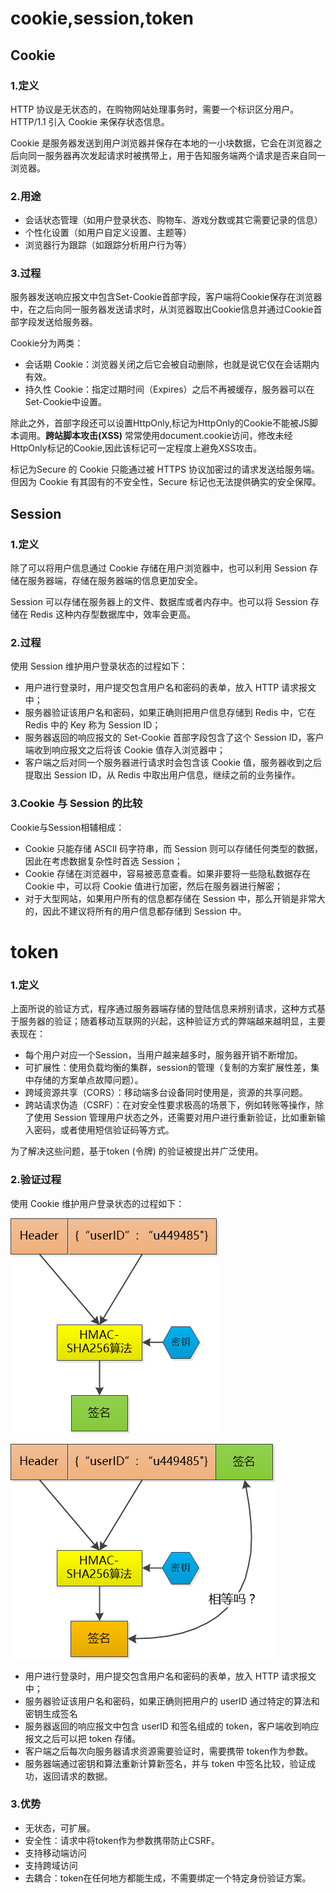 # cookie,session,token

## Cookie

### 1.定义

HTTP 协议是无状态的，在购物网站处理事务时，需要一个标识区分用户。HTTP/1.1 引入 Cookie 来保存状态信息。

Cookie 是服务器发送到用户浏览器并保存在本地的一小块数据，它会在浏览器之后向同一服务器再次发起请求时被携带上，用于告知服务端两个请求是否来自同一浏览器。

### 2.用途

- 会话状态管理（如用户登录状态、购物车、游戏分数或其它需要记录的信息）
- 个性化设置（如用户自定义设置、主题等）
- 浏览器行为跟踪（如跟踪分析用户行为等）

### 3.过程

服务器发送响应报文中包含Set-Cookie首部字段，客户端将Cookie保存在浏览器中，在之后向同一服务器发送请求时，从浏览器取出Cookie信息并通过Cookie首部字段发送给服务器。

Cookie分为两类：

- 会话期 Cookie：浏览器关闭之后它会被自动删除，也就是说它仅在会话期内有效。
- 持久性 Cookie：指定过期时间（Expires）之后不再被缓存，服务器可以在Set-Cookie中设置。

除此之外，首部字段还可以设置HttpOnly,标记为HttpOnly的Cookie不能被JS脚本调用。**跨站脚本攻击(XSS)** 常常使用document.cookie访问，修改未经HttpOnly标记的Cookie,因此该标记可一定程度上避免XSS攻击。

标记为Secure 的 Cookie 只能通过被 HTTPS 协议加密过的请求发送给服务端。但因为 Cookie 有其固有的不安全性，Secure 标记也无法提供确实的安全保障。

## Session

### 1.定义

除了可以将用户信息通过 Cookie 存储在用户浏览器中，也可以利用 Session 存储在服务器端，存储在服务器端的信息更加安全。

Session 可以存储在服务器上的文件、数据库或者内存中。也可以将 Session 存储在 Redis 这种内存型数据库中，效率会更高。

### 2.过程

使用 Session 维护用户登录状态的过程如下：

- 用户进行登录时，用户提交包含用户名和密码的表单，放入 HTTP 请求报文中；
- 服务器验证该用户名和密码，如果正确则把用户信息存储到 Redis 中，它在 Redis 中的 Key 称为 Session ID；
- 服务器返回的响应报文的 Set-Cookie 首部字段包含了这个 Session ID，客户端收到响应报文之后将该 Cookie 值存入浏览器中；
- 客户端之后对同一个服务器进行请求时会包含该 Cookie 值，服务器收到之后提取出 Session ID，从 Redis 中取出用户信息，继续之前的业务操作。

### 3.Cookie 与 Session 的比较

Cookie与Session相辅相成：

- Cookie 只能存储 ASCII 码字符串，而 Session 则可以存储任何类型的数据，因此在考虑数据复杂性时首选 Session；
- Cookie 存储在浏览器中，容易被恶意查看。如果非要将一些隐私数据存在 Cookie 中，可以将 Cookie 值进行加密，然后在服务器进行解密；
- 对于大型网站，如果用户所有的信息都存储在 Session 中，那么开销是非常大的，因此不建议将所有的用户信息都存储到 Session 中。

# token

### 1.定义

上面所说的验证方式，程序通过服务器端存储的登陆信息来辨别请求，这种方式基于服务器的验证；随着移动互联网的兴起，这种验证方式的弊端越来越明显，主要表现在：

- 每个用户对应一个Session，当用户越来越多时，服务器开销不断增加。
- 可扩展性：使用负载均衡的集群，session的管理（复制的方案扩展性差，集中存储的方案单点故障问题）。
- 跨域资源共享（CORS）：移动端多台设备同时使用是，资源的共享问题。
- 跨站请求伪造（CSRF）：在对安全性要求极高的场景下，例如转账等操作，除了使用 Session 管理用户状态之外，还需要对用户进行重新验证，比如重新输入密码，或者使用短信验证码等方式。

为了解决这些问题，基于token (令牌) 的验证被提出并广泛使用。

### 2.验证过程

使用 Cookie 维护用户登录状态的过程如下：

![pic](https://github.com/solo941/notes/blob/master/计算机网络/pics/1350514-20180504123206667-444188772.png)

![pic](https://github.com/solo941/notes/blob/master/计算机网络/pics/1350514-20180504123326596-1492094512.png)

- 用户进行登录时，用户提交包含用户名和密码的表单，放入 HTTP 请求报文中；
- 服务器验证该用户名和密码，如果正确则把用户的 userID 通过特定的算法和密钥生成签名
- 服务器返回的响应报文中包含 userID 和签名组成的 token，客户端收到响应报文之后可以把 token 存储。
- 客户端之后每次向服务器请求资源需要验证时，需要携带 token作为参数。
- 服务器端通过密钥和算法重新计算新签名，并与 token 中签名比较，验证成功，返回请求的数据。

### 3.优势

- 无状态，可扩展。
- 安全性：请求中将token作为参数携带防止CSRF。
- 支持移动端访问
- 支持跨域访问
- 去耦合：token在任何地方都能生成，不需要绑定一个特定身份验证方案。



